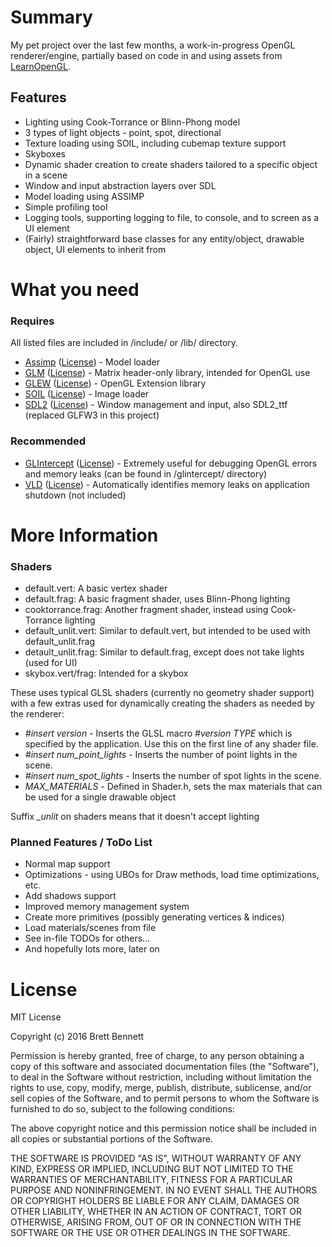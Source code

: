 # Summary #

My pet project over the last few months, a work-in-progress OpenGL renderer/engine, partially based on code in and using assets from [LearnOpenGL](http://learnopengl.com/).

## Features ##

* Lighting using Cook-Torrance or Blinn-Phong model
* 3 types of light objects - point, spot, directional
* Texture loading using SOIL, including cubemap texture support
* Skyboxes
* Dynamic shader creation to create shaders tailored to a specific object in a scene
* Window and input abstraction layers over SDL
* Model loading using ASSIMP
* Simple profiling tool
* Logging tools, supporting logging to file, to console, and to screen as a UI element
* (Fairly) straightforward base classes for any entity/object, drawable object, UI elements to inherit from

# What you need #

### Requires ###
All listed files are included in /include/ or /lib/ directory.

* [Assimp](http://www.assimp.org/) ([License](http://www.assimp.org/main_license.html)) - Model loader
* [GLM](http://glm.g-truc.net/) ([License](http://glm.g-truc.net/copying.txt)) - Matrix header-only library, intended for OpenGL use
* [GLEW](http://glew.sourceforge.net/) ([License](https://github.com/nigels-com/glew#copyright-and-licensing)) - OpenGL Extension library
* [SOIL](http://www.lonesock.net/soil.html) ([License](http://www.lonesock.net/soil.html)) - Image loader
* [SDL2](https://www.libsdl.org/) ([License](https://www.libsdl.org/license.php)) - Window management and input, also SDL2_ttf (replaced GLFW3 in this project)

### Recommended ###

* [GLIntercept](https://github.com/dtrebilco/glintercept) ([License](https://github.com/dtrebilco/glintercept/blob/master/Docs/license.txt)) - Extremely useful for debugging OpenGL errors and memory leaks (can be found in /glintercept/ directory)
* [VLD](https://vld.codeplex.com/) ([License](https://vld.codeplex.com/SourceControl/latest#COPYING.txt)) - Automatically identifies memory leaks on application shutdown (not included)


# More Information #
### Shaders ###

* default.vert: A basic vertex shader
* default.frag: A basic fragment shader, uses Blinn-Phong lighting
* cooktorrance.frag: Another fragment shader, instead using Cook-Torrance lighting
* default_unlit.vert: Similar to default.vert, but intended to be used with default_unlit.frag
* detault_unlit.frag: Similar to default.frag, except does not take lights (used for UI)
* skybox.vert/frag: Intended for a skybox

These uses typical GLSL shaders (currently no geometry shader support) with a few extras used for dynamically creating the shaders as needed by the renderer:

* *#insert version* - Inserts the GLSL macro *#version TYPE* which is specified by the application. Use this on the first line of any shader file.
* *#insert num_point_lights* - Inserts the number of point lights in the scene.
* *#insert num_spot_lights* - Inserts the number of spot lights in the scene.
* *MAX_MATERIALS* - Defined in Shader.h, sets the max materials that can be used for a single drawable object

Suffix *_unlit* on shaders means that it doesn't accept lighting


### Planned Features / ToDo List ###

* Normal map support
* Optimizations - using UBOs for Draw methods, load time optimizations, etc.
* Add shadows support
* Improved memory management system
* Create more primitives (possibly generating vertices & indices)
* Load materials/scenes from file
* See in-file TODOs for others...
* And hopefully lots more, later on

# License #

MIT License

Copyright (c) 2016 Brett Bennett

Permission is hereby granted, free of charge, to any person obtaining a copy
of this software and associated documentation files (the "Software"), to deal
in the Software without restriction, including without limitation the rights
to use, copy, modify, merge, publish, distribute, sublicense, and/or sell
copies of the Software, and to permit persons to whom the Software is
furnished to do so, subject to the following conditions:

The above copyright notice and this permission notice shall be included in all
copies or substantial portions of the Software.

THE SOFTWARE IS PROVIDED "AS IS", WITHOUT WARRANTY OF ANY KIND, EXPRESS OR
IMPLIED, INCLUDING BUT NOT LIMITED TO THE WARRANTIES OF MERCHANTABILITY,
FITNESS FOR A PARTICULAR PURPOSE AND NONINFRINGEMENT. IN NO EVENT SHALL THE
AUTHORS OR COPYRIGHT HOLDERS BE LIABLE FOR ANY CLAIM, DAMAGES OR OTHER
LIABILITY, WHETHER IN AN ACTION OF CONTRACT, TORT OR OTHERWISE, ARISING FROM,
OUT OF OR IN CONNECTION WITH THE SOFTWARE OR THE USE OR OTHER DEALINGS IN THE
SOFTWARE.